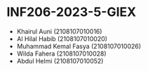 # INF206-2023-5-GIEX
- Khairul Auni (2108107010016)
- Al Hilal Habib (2108107010020)
- Muhammad Kemal Fasya (2108107010026)
- Wilda Fahera (2108107010028)
- Abdul Helmi (2108107010052)
